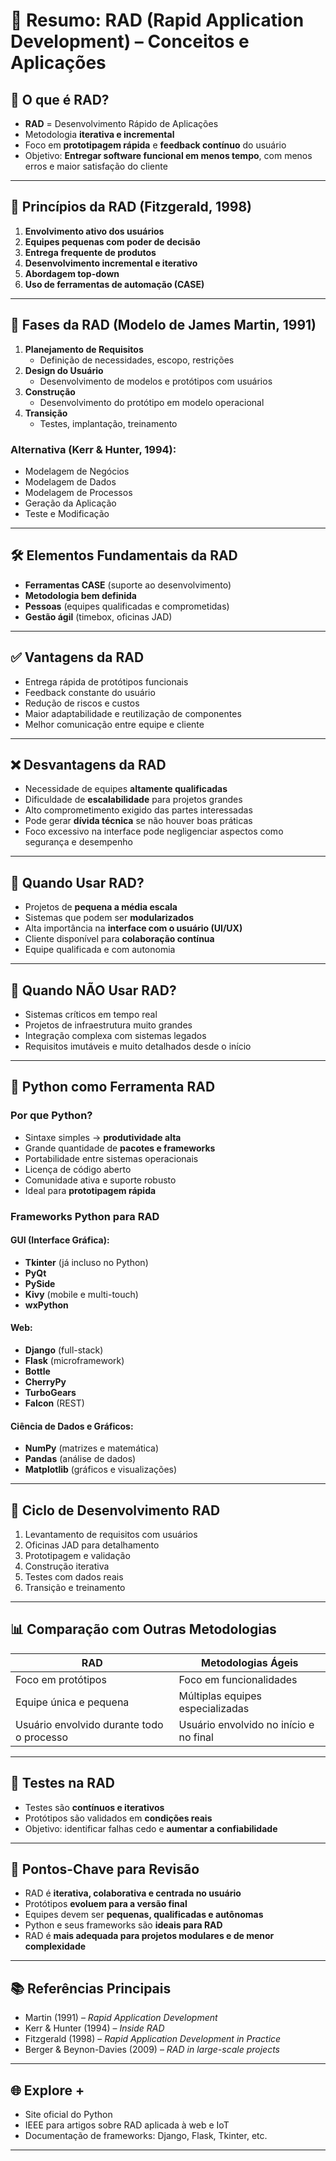 
# 🚀 Resumo: RAD (Rapid Application Development) – Conceitos e Aplicações

## 📌 O que é RAD?
- **RAD** = Desenvolvimento Rápido de Aplicações
- Metodologia **iterativa e incremental**
- Foco em **prototipagem rápida** e **feedback contínuo** do usuário
- Objetivo: **Entregar software funcional em menos tempo**, com menos erros e maior satisfação do cliente

---

## 🧩 Princípios da RAD (Fitzgerald, 1998)
1. **Envolvimento ativo dos usuários**
2. **Equipes pequenas com poder de decisão**
3. **Entrega frequente de produtos**
4. **Desenvolvimento incremental e iterativo**
5. **Abordagem top-down**
6. **Uso de ferramentas de automação (CASE)**

---

## 🔁 Fases da RAD (Modelo de James Martin, 1991)
1. **Planejamento de Requisitos**
   - Definição de necessidades, escopo, restrições
2. **Design do Usuário**
   - Desenvolvimento de modelos e protótipos com usuários
3. **Construção**
   - Desenvolvimento do protótipo em modelo operacional
4. **Transição**
   - Testes, implantação, treinamento

### Alternativa (Kerr & Hunter, 1994):
- Modelagem de Negócios
- Modelagem de Dados
- Modelagem de Processos
- Geração da Aplicação
- Teste e Modificação

---

## 🛠️ Elementos Fundamentais da RAD
- **Ferramentas CASE** (suporte ao desenvolvimento)
- **Metodologia bem definida**
- **Pessoas** (equipes qualificadas e comprometidas)
- **Gestão ágil** (timebox, oficinas JAD)

---

## ✅ Vantagens da RAD
- Entrega rápida de protótipos funcionais
- Feedback constante do usuário
- Redução de riscos e custos
- Maior adaptabilidade e reutilização de componentes
- Melhor comunicação entre equipe e cliente

---

## ❌ Desvantagens da RAD
- Necessidade de equipes **altamente qualificadas**
- Dificuldade de **escalabilidade** para projetos grandes
- Alto comprometimento exigido das partes interessadas
- Pode gerar **dívida técnica** se não houver boas práticas
- Foco excessivo na interface pode negligenciar aspectos como segurança e desempenho

---

## 🎯 Quando Usar RAD?
- Projetos de **pequena a média escala**
- Sistemas que podem ser **modularizados**
- Alta importância na **interface com o usuário (UI/UX)**
- Cliente disponível para **colaboração contínua**
- Equipe qualificada e com autonomia

---

## 🚫 Quando NÃO Usar RAD?
- Sistemas críticos em tempo real
- Projetos de infraestrutura muito grandes
- Integração complexa com sistemas legados
- Requisitos imutáveis e muito detalhados desde o início

---

## 🐍 Python como Ferramenta RAD

### Por que Python?
- Sintaxe simples → **produtividade alta**
- Grande quantidade de **pacotes e frameworks**
- Portabilidade entre sistemas operacionais
- Licença de código aberto
- Comunidade ativa e suporte robusto
- Ideal para **prototipagem rápida**

### Frameworks Python para RAD

#### GUI (Interface Gráfica):
- **Tkinter** (já incluso no Python)
- **PyQt**
- **PySide**
- **Kivy** (mobile e multi-touch)
- **wxPython**

#### Web:
- **Django** (full-stack)
- **Flask** (microframework)
- **Bottle**
- **CherryPy**
- **TurboGears**
- **Falcon** (REST)

#### Ciência de Dados e Gráficos:
- **NumPy** (matrizes e matemática)
- **Pandas** (análise de dados)
- **Matplotlib** (gráficos e visualizações)

---

## 🔁 Ciclo de Desenvolvimento RAD
1. Levantamento de requisitos com usuários
2. Oficinas JAD para detalhamento
3. Prototipagem e validação
4. Construção iterativa
5. Testes com dados reais
6. Transição e treinamento

---

## 📊 Comparação com Outras Metodologias

| RAD | Metodologias Ágeis |
|------|-------------------|
| Foco em protótipos | Foco em funcionalidades |
| Equipe única e pequena | Múltiplas equipes especializadas |
| Usuário envolvido durante todo o processo | Usuário envolvido no início e no final |

---

## 🧪 Testes na RAD
- Testes são **contínuos e iterativos**
- Protótipos são validados em **condições reais**
- Objetivo: identificar falhas cedo e **aumentar a confiabilidade**

---

## 🧠 Pontos-Chave para Revisão
- RAD é **iterativa, colaborativa e centrada no usuário**
- Protótipos **evoluem para a versão final**
- Equipes devem ser **pequenas, qualificadas e autônomas**
- Python e seus frameworks são **ideais para RAD**
- RAD é **mais adequada para projetos modulares e de menor complexidade**

---

## 📚 Referências Principais
- Martin (1991) – *Rapid Application Development*
- Kerr & Hunter (1994) – *Inside RAD*
- Fitzgerald (1998) – *Rapid Application Development in Practice*
- Berger & Beynon-Davies (2009) – *RAD in large-scale projects*

---

## 🌐 Explore +
- Site oficial do Python
- IEEE para artigos sobre RAD aplicada à web e IoT
- Documentação de frameworks: Django, Flask, Tkinter, etc.

---
